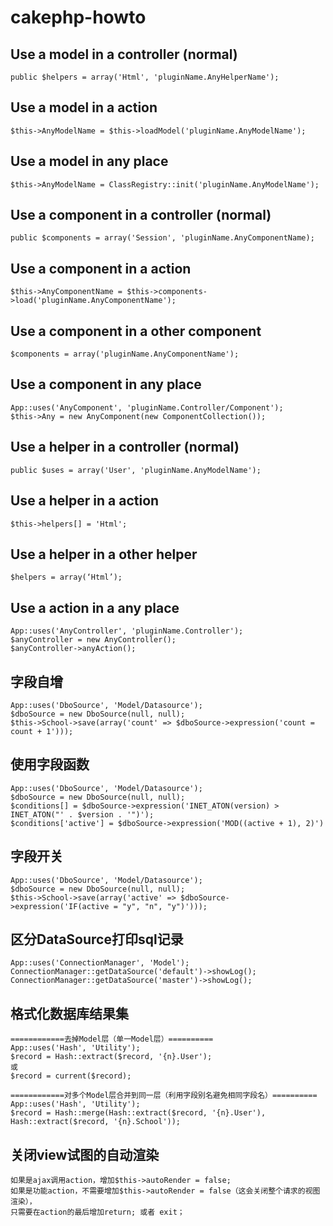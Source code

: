 cakephp-howto
=============

Use a model in a controller (normal)
------
	public $helpers = array('Html', 'pluginName.AnyHelperName');

Use a model in a action
------
	$this->AnyModelName = $this->loadModel('pluginName.AnyModelName');

Use a model in any place
------
	$this->AnyModelName = ClassRegistry::init('pluginName.AnyModelName');

Use a component in a controller (normal)
------
	public $components = array('Session', 'pluginName.AnyComponentName);

Use a component in a action
------
	$this->AnyComponentName = $this->components->load('pluginName.AnyComponentName');

Use a component in a other component
------
	$components = array('pluginName.AnyComponentName');

Use a component in any place
------
	App::uses('AnyComponent', 'pluginName.Controller/Component');
	$this->Any = new AnyComponent(new ComponentCollection());

Use a helper in a controller (normal)
------
	public $uses = array('User', 'pluginName.AnyModelName');

Use a helper in a action
------
	$this->helpers[] = 'Html';

Use a helper in a other helper
------
	$helpers = array(‘Html’);

Use a action in a any place
------
	App::uses('AnyController', 'pluginName.Controller');
	$anyController = new AnyController();
	$anyController->anyAction();


字段自增
------
	App::uses('DboSource', 'Model/Datasource');
	$dboSource = new DboSource(null, null);
	$this->School->save(array('count' => $dboSource->expression('count = count + 1')));

使用字段函数
------
	App::uses('DboSource', 'Model/Datasource');
	$dboSource = new DboSource(null, null);
	$conditions[] = $dboSource->expression('INET_ATON(version) > INET_ATON("' . $version . '")');
	$conditions['active'] = $dboSource->expression('MOD((active + 1), 2)')

字段开关
------
	App::uses('DboSource', 'Model/Datasource');
	$dboSource = new DboSource(null, null);
	$this->School->save(array('active' => $dboSource->expression('IF(active = "y", "n", "y")')));

区分DataSource打印sql记录
------
	App::uses('ConnectionManager', 'Model');
	ConnectionManager::getDataSource('default')->showLog();
	ConnectionManager::getDataSource('master')->showLog();

	
格式化数据库结果集
------
	============去掉Model层（单一Model层）==========
	App::uses('Hash', 'Utility');
 	$record = Hash::extract($record, '{n}.User');
	或
	$record = current($record);

	============对多个Model层合并到同一层（利用字段别名避免相同字段名）==========
	App::uses('Hash', 'Utility');
	$record = Hash::merge(Hash::extract($record, '{n}.User'), Hash::extract($record, '{n}.School'));

	
关闭view试图的自动渲染
------
	如果是ajax调用action，增加$this->autoRender = false;
	如果是功能action，不需要增加$this->autoRender = false（这会关闭整个请求的视图渲染），
	只需要在action的最后增加return; 或者 exit；



